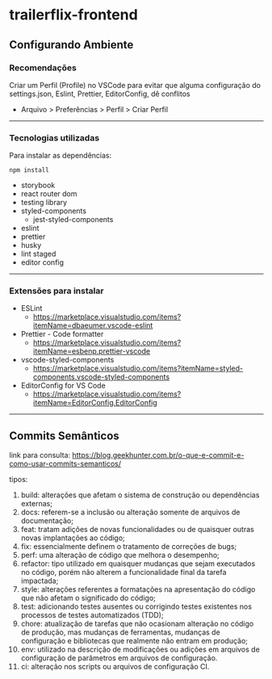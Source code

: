 # trailerflix-frontend

## Configurando Ambiente

### Recomendações

Criar um Perfil (Profile) no VSCode para evitar que alguma configuração do settings.json, Eslint, Prettier, EditorConfig, dê conflitos

- Arquivo > Preferências > Perfil > Criar Perfil

---

### Tecnologias utilizadas
Para instalar as dependências:

```
npm install
```
- storybook
- react router dom
- testing library
- styled-components
  - jest-styled-components
- eslint
- prettier
- husky
- lint staged
- editor config


---

### Extensões para instalar

- ESLint
  - https://marketplace.visualstudio.com/items?itemName=dbaeumer.vscode-eslint
- Prettier - Code formatter
  - https://marketplace.visualstudio.com/items?itemName=esbenp.prettier-vscode
- vscode-styled-components
  - https://marketplace.visualstudio.com/items?itemName=styled-components.vscode-styled-components
- EditorConfig for VS Code
  - https://marketplace.visualstudio.com/items?itemName=EditorConfig.EditorConfig


---

## Commits Semânticos

link para consulta: https://blog.geekhunter.com.br/o-que-e-commit-e-como-usar-commits-semanticos/

tipos:

1. build: alterações que afetam o sistema de construção ou dependências externas;
2. docs: referem-se a inclusão ou alteração somente de arquivos de documentação;
3. feat: tratam adições de novas funcionalidades ou de quaisquer outras novas implantações ao código;
4. fix: essencialmente definem o tratamento de correções de bugs;
5. perf: uma alteração de código que melhora o desempenho;
6. refactor: tipo utilizado em quaisquer mudanças que sejam executados no código, porém não alterem a funcionalidade final da tarefa impactada;
7. style: alterações referentes a formatações na apresentação do código que não afetam o significado do código;
8. test: adicionando testes ausentes ou corrigindo testes existentes nos processos de testes automatizados (TDD);
9. chore: atualização de tarefas que não ocasionam alteração no código de produção, mas mudanças de ferramentas, mudanças de configuração e bibliotecas que realmente não entram em produção;
10. env: utilizado na descrição de modificações ou adições em arquivos de configuração de parâmetros em arquivos de configuração.
11. ci: alteração nos scripts ou arquivos de configuração CI.
